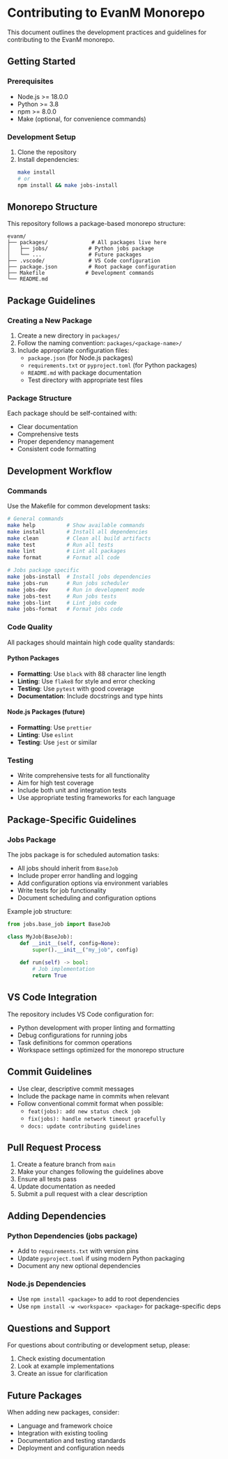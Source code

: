 # Contributing to EvanM Monorepo

This document outlines the development practices and guidelines for contributing to the EvanM monorepo.

## Getting Started

### Prerequisites

- Node.js >= 18.0.0
- Python >= 3.8
- npm >= 8.0.0
- Make (optional, for convenience commands)

### Development Setup

1. Clone the repository
2. Install dependencies:
   ```bash
   make install
   # or
   npm install && make jobs-install
   ```

## Monorepo Structure

This repository follows a package-based monorepo structure:

```
evanm/
├── packages/              # All packages live here
│   ├── jobs/             # Python jobs package
│   └── ...               # Future packages
├── .vscode/              # VS Code configuration
├── package.json          # Root package configuration
├── Makefile             # Development commands
└── README.md
```

## Package Guidelines

### Creating a New Package

1. Create a new directory in `packages/`
2. Follow the naming convention: `packages/<package-name>/`
3. Include appropriate configuration files:
   - `package.json` (for Node.js packages)
   - `requirements.txt` or `pyproject.toml` (for Python packages)
   - `README.md` with package documentation
   - Test directory with appropriate test files

### Package Structure

Each package should be self-contained with:
- Clear documentation
- Comprehensive tests
- Proper dependency management
- Consistent code formatting

## Development Workflow

### Commands

Use the Makefile for common development tasks:

```bash
# General commands
make help          # Show available commands
make install       # Install all dependencies
make clean         # Clean all build artifacts
make test          # Run all tests
make lint          # Lint all packages
make format        # Format all code

# Jobs package specific
make jobs-install  # Install jobs dependencies
make jobs-run      # Run jobs scheduler
make jobs-dev      # Run in development mode
make jobs-test     # Run jobs tests
make jobs-lint     # Lint jobs code
make jobs-format   # Format jobs code
```

### Code Quality

All packages should maintain high code quality standards:

#### Python Packages
- **Formatting**: Use `black` with 88 character line length
- **Linting**: Use `flake8` for style and error checking
- **Testing**: Use `pytest` with good coverage
- **Documentation**: Include docstrings and type hints

#### Node.js Packages (future)
- **Formatting**: Use `prettier`
- **Linting**: Use `eslint`
- **Testing**: Use `jest` or similar

### Testing

- Write comprehensive tests for all functionality
- Aim for high test coverage
- Include both unit and integration tests
- Use appropriate testing frameworks for each language

## Package-Specific Guidelines

### Jobs Package

The jobs package is for scheduled automation tasks:

- All jobs should inherit from `BaseJob`
- Include proper error handling and logging
- Add configuration options via environment variables
- Write tests for job functionality
- Document scheduling and configuration options

Example job structure:
```python
from jobs.base_job import BaseJob

class MyJob(BaseJob):
    def __init__(self, config=None):
        super().__init__("my_job", config)
    
    def run(self) -> bool:
        # Job implementation
        return True
```

## VS Code Integration

The repository includes VS Code configuration for:
- Python development with proper linting and formatting
- Debug configurations for running jobs
- Task definitions for common operations
- Workspace settings optimized for the monorepo structure

## Commit Guidelines

- Use clear, descriptive commit messages
- Include the package name in commits when relevant
- Follow conventional commit format when possible:
  - `feat(jobs): add new status check job`
  - `fix(jobs): handle network timeout gracefully`
  - `docs: update contributing guidelines`

## Pull Request Process

1. Create a feature branch from `main`
2. Make your changes following the guidelines above
3. Ensure all tests pass
4. Update documentation as needed
5. Submit a pull request with a clear description

## Adding Dependencies

### Python Dependencies (jobs package)
- Add to `requirements.txt` with version pins
- Update `pyproject.toml` if using modern Python packaging
- Document any new optional dependencies

### Node.js Dependencies
- Use `npm install <package>` to add to root dependencies
- Use `npm install -w <workspace> <package>` for package-specific deps

## Questions and Support

For questions about contributing or development setup, please:
1. Check existing documentation
2. Look at example implementations
3. Create an issue for clarification

## Future Packages

When adding new packages, consider:
- Language and framework choice
- Integration with existing tooling
- Documentation and testing standards
- Deployment and configuration needs
